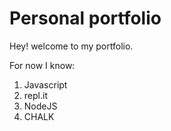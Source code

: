 # Personal portfolio

Hey! welcome to my portfolio.

For now I know:

1. Javascript
1. repl.it
1. NodeJS
1. CHALK
